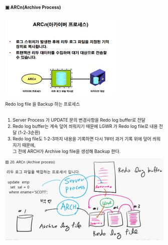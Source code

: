 **▣ ARCn(Archive Process)**

<br/>
<img src="https://github.com/corvina1208/Oracle_Admin/blob/main/14_arcn.png" width="70%" height="70%">
<br/>

Redo log file 을 Backup 하는 프로세스  
<br/>
1. Server Process 가 UPDATE 문의 변경사항을 Redo log buffer로 전달
2. Redo log buffer는 계속 덮어 씌워지기 때문에 LGWR 가 Redo log file로 내용 전달 (1-2-3순환)
3. Redo log file도 1-2-3까지 내용을 기록하면 다시 1부터 과거 기록 위에 덮어 씌워지기 때문에,  
그 전에 ARCH가 Archive log file을 생성해 Backup 한다.  
<img src="https://github.com/corvina1208/Oracle_Admin/blob/main/14_arcn2.png">
